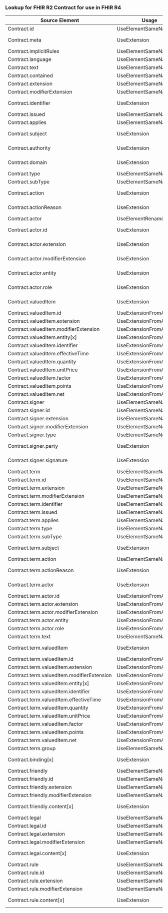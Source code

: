 ### Lookup for FHIR R2 Contract for use in FHIR R4

| Source Element | Usage | Target |
| -------------- | ----- | ------ |
| Contract.id | UseElementSameName | Contract.id |
| Contract.meta | UseExtension | http://hl7.org/fhir/1.0/StructureDefinition/extension-Contract.meta |
| Contract.implicitRules | UseElementSameName | Contract.implicitRules |
| Contract.language | UseElementSameName | Contract.language |
| Contract.text | UseElementSameName | Contract.text |
| Contract.contained | UseElementSameName | Contract.contained |
| Contract.extension | UseElementSameName | Contract.extension |
| Contract.modifierExtension | UseElementSameName | Contract.modifierExtension |
| Contract.identifier | UseExtension | http://hl7.org/fhir/1.0/StructureDefinition/extension-Contract.identifier |
| Contract.issued | UseElementSameName | Contract.issued |
| Contract.applies | UseElementSameName | Contract.applies |
| Contract.subject | UseExtension | http://hl7.org/fhir/1.0/StructureDefinition/extension-Contract.subject |
| Contract.authority | UseExtension | http://hl7.org/fhir/1.0/StructureDefinition/extension-Contract.authority |
| Contract.domain | UseExtension | http://hl7.org/fhir/1.0/StructureDefinition/extension-Contract.domain |
| Contract.type | UseElementSameName | Contract.type |
| Contract.subType | UseElementSameName | Contract.subType |
| Contract.action | UseExtension | http://hl7.org/fhir/1.0/StructureDefinition/extension-Contract.action |
| Contract.actionReason | UseExtension | http://hl7.org/fhir/1.0/StructureDefinition/extension-Contract.actionReason |
| Contract.actor | UseElementRenamed | Contract |
| Contract.actor.id | UseExtension | http://hl7.org/fhir/1.0/StructureDefinition/extension-Contract.actor.id |
| Contract.actor.extension | UseExtension | http://hl7.org/fhir/1.0/StructureDefinition/extension-Contract.actor.extension |
| Contract.actor.modifierExtension | UseExtension | http://hl7.org/fhir/1.0/StructureDefinition/extension-Contract.actor.modifierExtension |
| Contract.actor.entity | UseExtension | http://hl7.org/fhir/1.0/StructureDefinition/extension-Contract.actor.entity |
| Contract.actor.role | UseExtension | http://hl7.org/fhir/1.0/StructureDefinition/extension-Contract.actor.role |
| Contract.valuedItem | UseExtension | http://hl7.org/fhir/1.0/StructureDefinition/extension-Contract.valuedItem |
| Contract.valuedItem.id | UseExtensionFromAncestor | - |
| Contract.valuedItem.extension | UseExtensionFromAncestor | - |
| Contract.valuedItem.modifierExtension | UseExtensionFromAncestor | - |
| Contract.valuedItem.entity[x] | UseExtensionFromAncestor | - |
| Contract.valuedItem.identifier | UseExtensionFromAncestor | - |
| Contract.valuedItem.effectiveTime | UseExtensionFromAncestor | - |
| Contract.valuedItem.quantity | UseExtensionFromAncestor | - |
| Contract.valuedItem.unitPrice | UseExtensionFromAncestor | - |
| Contract.valuedItem.factor | UseExtensionFromAncestor | - |
| Contract.valuedItem.points | UseExtensionFromAncestor | - |
| Contract.valuedItem.net | UseExtensionFromAncestor | - |
| Contract.signer | UseElementSameName | Contract.signer |
| Contract.signer.id | UseElementSameName | Contract.signer.id |
| Contract.signer.extension | UseElementSameName | Contract.signer.extension |
| Contract.signer.modifierExtension | UseElementSameName | Contract.signer.modifierExtension |
| Contract.signer.type | UseElementSameName | Contract.signer.type |
| Contract.signer.party | UseExtension | http://hl7.org/fhir/1.0/StructureDefinition/extension-Contract.signer.party |
| Contract.signer.signature | UseExtension | http://hl7.org/fhir/1.0/StructureDefinition/extension-Contract.signer.signature |
| Contract.term | UseElementSameName | Contract.term |
| Contract.term.id | UseElementSameName | Contract.term.id |
| Contract.term.extension | UseElementSameName | Contract.term.extension |
| Contract.term.modifierExtension | UseElementSameName | Contract.term.modifierExtension |
| Contract.term.identifier | UseElementSameName | Contract.term.identifier |
| Contract.term.issued | UseElementSameName | Contract.term.issued |
| Contract.term.applies | UseElementSameName | Contract.term.applies |
| Contract.term.type | UseElementSameName | Contract.term.type |
| Contract.term.subType | UseElementSameName | Contract.term.subType |
| Contract.term.subject | UseExtension | http://hl7.org/fhir/1.0/StructureDefinition/extension-Contract.term.subject |
| Contract.term.action | UseElementSameName | Contract.term.action |
| Contract.term.actionReason | UseExtension | http://hl7.org/fhir/1.0/StructureDefinition/extension-Contract.term.actionReason |
| Contract.term.actor | UseExtension | http://hl7.org/fhir/1.0/StructureDefinition/extension-Contract.term.actor |
| Contract.term.actor.id | UseExtensionFromAncestor | - |
| Contract.term.actor.extension | UseExtensionFromAncestor | - |
| Contract.term.actor.modifierExtension | UseExtensionFromAncestor | - |
| Contract.term.actor.entity | UseExtensionFromAncestor | - |
| Contract.term.actor.role | UseExtensionFromAncestor | - |
| Contract.term.text | UseElementSameName | Contract.term.text |
| Contract.term.valuedItem | UseExtension | http://hl7.org/fhir/1.0/StructureDefinition/extension-Contract.term.valuedItem |
| Contract.term.valuedItem.id | UseExtensionFromAncestor | - |
| Contract.term.valuedItem.extension | UseExtensionFromAncestor | - |
| Contract.term.valuedItem.modifierExtension | UseExtensionFromAncestor | - |
| Contract.term.valuedItem.entity[x] | UseExtensionFromAncestor | - |
| Contract.term.valuedItem.identifier | UseExtensionFromAncestor | - |
| Contract.term.valuedItem.effectiveTime | UseExtensionFromAncestor | - |
| Contract.term.valuedItem.quantity | UseExtensionFromAncestor | - |
| Contract.term.valuedItem.unitPrice | UseExtensionFromAncestor | - |
| Contract.term.valuedItem.factor | UseExtensionFromAncestor | - |
| Contract.term.valuedItem.points | UseExtensionFromAncestor | - |
| Contract.term.valuedItem.net | UseExtensionFromAncestor | - |
| Contract.term.group | UseElementSameName | Contract.term.group |
| Contract.binding[x] | UseExtension | http://hl7.org/fhir/1.0/StructureDefinition/extension-Contract.binding |
| Contract.friendly | UseElementSameName | Contract.friendly |
| Contract.friendly.id | UseElementSameName | Contract.friendly.id |
| Contract.friendly.extension | UseElementSameName | Contract.friendly.extension |
| Contract.friendly.modifierExtension | UseElementSameName | Contract.friendly.modifierExtension |
| Contract.friendly.content[x] | UseExtension | http://hl7.org/fhir/1.0/StructureDefinition/extension-Contract.friendly.content |
| Contract.legal | UseElementSameName | Contract.legal |
| Contract.legal.id | UseElementSameName | Contract.legal.id |
| Contract.legal.extension | UseElementSameName | Contract.legal.extension |
| Contract.legal.modifierExtension | UseElementSameName | Contract.legal.modifierExtension |
| Contract.legal.content[x] | UseExtension | http://hl7.org/fhir/1.0/StructureDefinition/extension-Contract.legal.content |
| Contract.rule | UseElementSameName | Contract.rule |
| Contract.rule.id | UseElementSameName | Contract.rule.id |
| Contract.rule.extension | UseElementSameName | Contract.rule.extension |
| Contract.rule.modifierExtension | UseElementSameName | Contract.rule.modifierExtension |
| Contract.rule.content[x] | UseExtension | http://hl7.org/fhir/1.0/StructureDefinition/extension-Contract.rule.content |
